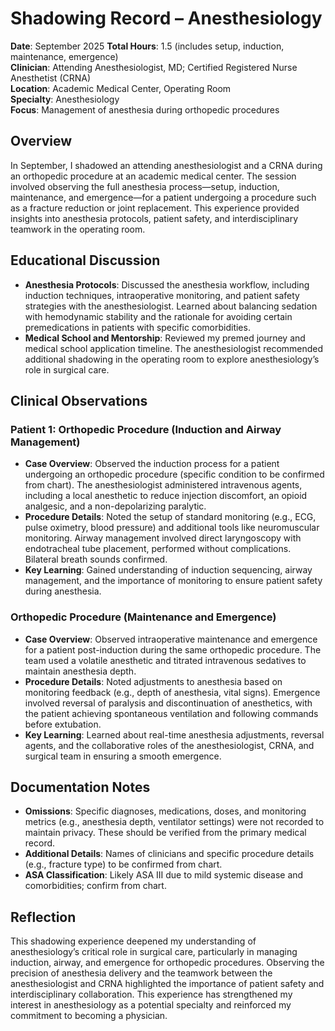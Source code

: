 # Shadowing Record – Anesthesiology

**Date**: September 2025 
**Total Hours**: 1.5 (includes setup, induction, maintenance, emergence)  
**Clinician**: Attending Anesthesiologist, MD; Certified Registered Nurse Anesthetist (CRNA)  
**Location**: Academic Medical Center, Operating Room  
**Specialty**: Anesthesiology  
**Focus**: Management of anesthesia during orthopedic procedures  

## Overview
In September, I shadowed an attending anesthesiologist and a CRNA during an orthopedic procedure at an academic medical center. The session involved observing the full anesthesia process—setup, induction, maintenance, and emergence—for a patient undergoing a procedure such as a fracture reduction or joint replacement. This experience provided insights into anesthesia protocols, patient safety, and interdisciplinary teamwork in the operating room.

## Educational Discussion
- **Anesthesia Protocols**: Discussed the anesthesia workflow, including induction techniques, intraoperative monitoring, and patient safety strategies with the anesthesiologist. Learned about balancing sedation with hemodynamic stability and the rationale for avoiding certain premedications in patients with specific comorbidities.
- **Medical School and Mentorship**: Reviewed my premed journey and medical school application timeline. The anesthesiologist recommended additional shadowing in the operating room to explore anesthesiology’s role in surgical care.

## Clinical Observations
### Patient 1: Orthopedic Procedure (Induction and Airway Management)
- **Case Overview**: Observed the induction process for a patient undergoing an orthopedic procedure (specific condition to be confirmed from chart). The anesthesiologist administered intravenous agents, including a local anesthetic to reduce injection discomfort, an opioid analgesic, and a non-depolarizing paralytic.
- **Procedure Details**: Noted the setup of standard monitoring (e.g., ECG, pulse oximetry, blood pressure) and additional tools like neuromuscular monitoring. Airway management involved direct laryngoscopy with endotracheal tube placement, performed without complications. Bilateral breath sounds confirmed.
- **Key Learning**: Gained understanding of induction sequencing, airway management, and the importance of monitoring to ensure patient safety during anesthesia.

### Orthopedic Procedure (Maintenance and Emergence)
- **Case Overview**: Observed intraoperative maintenance and emergence for a patient post-induction during the same orthopedic procedure. The team used a volatile anesthetic and titrated intravenous sedatives to maintain anesthesia depth.
- **Procedure Details**: Noted adjustments to anesthesia based on monitoring feedback (e.g., depth of anesthesia, vital signs). Emergence involved reversal of paralysis and discontinuation of anesthetics, with the patient achieving spontaneous ventilation and following commands before extubation.
- **Key Learning**: Learned about real-time anesthesia adjustments, reversal agents, and the collaborative roles of the anesthesiologist, CRNA, and surgical team in ensuring a smooth emergence.

## Documentation Notes
- **Omissions**: Specific diagnoses, medications, doses, and monitoring metrics (e.g., anesthesia depth, ventilator settings) were not recorded to maintain privacy. These should be verified from the primary medical record.
- **Additional Details**: Names of clinicians and specific procedure details (e.g., fracture type) to be confirmed from chart.
- **ASA Classification**: Likely ASA III due to mild systemic disease and comorbidities; confirm from chart.

## Reflection
This shadowing experience deepened my understanding of anesthesiology’s critical role in surgical care, particularly in managing induction, airway, and emergence for orthopedic procedures. Observing the precision of anesthesia delivery and the teamwork between the anesthesiologist and CRNA highlighted the importance of patient safety and interdisciplinary collaboration. This experience has strengthened my interest in anesthesiology as a potential specialty and reinforced my commitment to becoming a physician.
